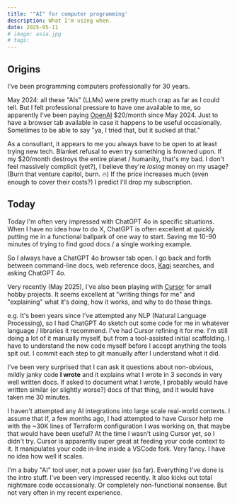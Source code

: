 ```yaml
---
title: '"AI" for computer programming'
description: What I'm using when.
date: 2025-05-11
# image: asia.jpg
# tags:
---
```


## Origins

I've been programming computers professionally for 30 years.

May 2024: all these "AIs" (LLMs) were pretty much crap as far as I could tell.
But I felt professional pressure to have one available to me, so apparently
I've been paying [OpenAI](https://openai.com/) $20/month since May 2024.
Just to have a browser tab available in case it happens to be useful occasionally.
Sometimes to be able to say "ya, I tried that, but it sucked at that."

As a consultant, it appears to me you always have to be open to at least trying new tech.
Blanket refusal to even try something is frowned upon. If my $20/month destroys the
entire planet / humanity, that's my bad. I don't feel massively complicit (yet?),
I believe they're *losing* money on my usage?
(Burn that venture capitol, burn. 🔥)
If the price increases much (even enough to cover their costs?) I predict I'll drop my subscription.

## Today 

Today I'm often very impressed with ChatGPT 4o in specific situations.
When I have no idea how to do X, ChatGPT is often excellent at quickly
putting me in a functional ballpark of one way to start. Saving me 10-90
minutes of trying to find good docs / a single working example.

So I always have a ChatGPT 4o browser tab open. I go back and forth between command-line docs,
web reference docs, [Kagi](https://kagi.com/) searches, and asking ChatGPT 4o.

Very recently (May 2025), I've also been playing with [Cursor](cursor.com)
for small hobby projects. It seems excellent at "writing things for me" and
"explaining" what it's doing, how it works, and why to do those things.

e.g. It's been years since I've attempted any NLP (Natural Language Processing),
so I had ChatGPT 4o sketch out some code for me in whatever language / libraries it
recommend. I've had Cursor refining it for me.
I'm still doing a lot of it manually myself, but from a tool-assisted initial scaffolding.
I have to understand the new code myself before I accept anything the tools spit out.
I commit each step to git manually after I understand what it did.

I've been very surprised that I can ask it questions about non-obvious,
mildly janky code **I wrote** and it explains what I wrote in 3 seconds in very well
written docs. If asked to document what I wrote, I probably would have written
similar (or slightly worse?) docs of that thing, and it would have taken me 30 minutes.

I haven't attempted any AI integrations into large scale real-world contexts. I assume
that if, a few months ago, I had attempted to have Cursor help me with the ~30K lines of
Terraform configuration I was working on, that maybe that would have been useful?
At the time I wasn't using Cursor yet, so I didn't try. Cursor is apparently
super great at feeding your code context to it. It manipulates your code in-line
inside a VSCode fork. Very fancy. I have no idea how well it scales.

I'm a baby "AI" tool user, not a power user (so far).
Everything I've done is the intro stuff. I've been very impressed recently.
It also kicks out total nightmare code occassionally. Or completely non-functional
nonsense. But not very often in my recent experience.
